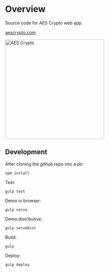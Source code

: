 # Overview

Source code for AES Crypto web app.

[aescrypto.com](http://aescrypto.com)

<img src='https://raw.githubusercontent.com/evgenyneu/aes-crypto-web/master/Graphics/screenshots/screenshot.png' width='321' alt='AES Crypto'>


## Development

After cloning the github repo into a dir:

    npm install

Test:

    gulp test

Demo in browser:

    gulp serve

Demo distributive:

    gulp serveDist

Build:

    gulp

Deploy:

    gulp deploy
